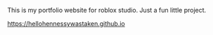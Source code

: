 This is my portfolio website for roblox studio.
Just a fun little project.

https://hellohennessywastaken.github.io
